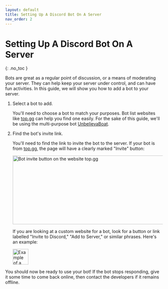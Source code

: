 ```yaml
---
layout: default
title: Setting Up A Discord Bot On A Server
nav_order: 2
---
```


# Setting Up A Discord Bot On A Server
{: .no_toc }

Bots are great as a regular point of discussion, or a means of moderating your server. They can help keep your server under control, and can have fun activities. In this guide, we will show you how to add a bot to your server.

1. Select a bot to add. 

    You'll need to choose a bot to match your purposes. Bot list websites like [top.gg](https://top.gg/) can help you find one easily. For the sake of this guide, we'll be using the multi-purpose bot [UnbelievaBoat](https://unbelievaboat.com/).

2. Find the bot's invite link.

    You'll need to find the link to invite the bot to the server. If your bot is from [top.gg](https://top.gg/), the page will have a clearly marked "Invite" button:

    <img src="https://kaydens.ca/user-docs-discord/assets/images/topgg_invite_button.png" alt="Bot invite button on the website top.gg" style="height: 220px; width: 800px" />

    If you are looking at a custom website for a bot, look for a button or link labelled "Invite to Discord," "Add to Server," or similar phrases. Here's an example:

    <img src="https://kaydens.ca/user-docs-discord/assets/images/invite_to_discord_button.png" alt="Example of a button to invite a bot. Text: Invite to Discord" style="height: 50px" />


You should now be ready to use your bot! If the bot stops responding, give it some time to come back online, then contact the developers if it remains offline. 

[//]: # (TODO: Give more precise troubleshooting steps, add an actual troubleshooting section, etc)
